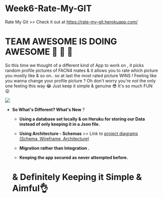 # Week6-Rate-My-GIT

Rate My Git >> Check it out at https://rate-my-git.herokuapp.com/ 

# **TEAM AWESOME IS DOING AWESOME** 🙈 🙉 🙊 
                           
So this time we thought of a different kind of App to work on , it picks random profile pictures of FACN4 mates & it allows you to rate which picture you mostly like & so on.. so at last the most rated picture WINS !
Feeling like you wanna change your profile picture ? Oh don't worry you're not the only one feeling this way 😂
Just keep it simple & genuine 😎
It's so much FUN 😜

![](https://i.imgur.com/lyoT6vu.jpg)





* **So What's Different? What's New** ?

  * **Using a database set locally & on Heruku for storing our Data instead of only keeping it in a Json file.**
 
  * **Using Architecture - Schemas** >> Link to [project diagrams (Schema, Wireframe, Architecture)](https://www.lucidchart.com/invitations/accept/d92c2a07-f5b9-4232-beca-98c1db56c5e9)
 
  * **Migration rather than Integration .**
 
  * **Keeping the app secured as never attempted before.**
  




                                  
   # & Definitely Keeping it Simple & Aimful👌
  
  
